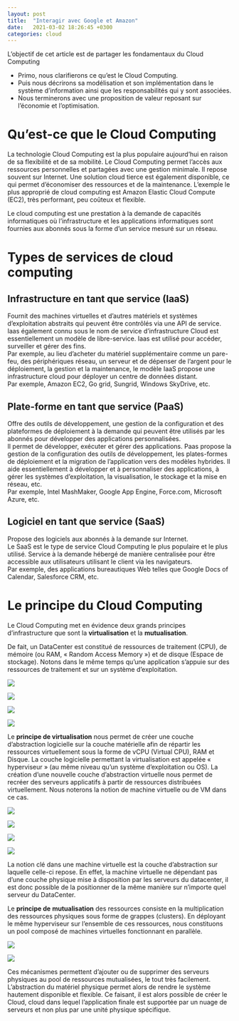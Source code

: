 ```yaml
---
layout: post
title:  "Interagir avec Google et Amazon"
date:   2021-03-02 18:26:45 +0300
categories: cloud
---
```


L’objectif de cet article est de partager les fondamentaux du Cloud Computing

-   Primo, nous clarifierons ce qu’est le Cloud Computing.
-   Puis nous décrirons sa modélisation et son implémentation dans le système d’information ainsi que les responsabilités qui y sont associées.
-   Nous terminerons avec une proposition de valeur reposant sur l’économie et l’optimisation.

# Qu’est-ce que le Cloud Computing

La technologie Cloud Computing est la plus populaire aujourd’hui en raison de sa flexibilité et de sa mobilité. Le Cloud Computing permet l’accès aux ressources personnelles et partagées avec une gestion minimale. Il repose souvent sur Internet. Une solution cloud tierce est également disponible, ce qui permet d’économiser des ressources et de la maintenance. L’exemple le plus approprié de cloud computing est Amazon Elastic Cloud Compute (EC2), très performant, peu coûteux et flexible.

Le cloud computing est une prestation à la demande de capacités informatiques où l’infrastructure et les applications informatiques sont fournies aux abonnés sous la forme d’un service mesuré sur un réseau.

# Types de services de cloud computing

## Infrastructure en tant que service (IaaS)

Fournit des machines virtuelles et d’autres matériels et systèmes d’exploitation abstraits qui peuvent être contrôlés via une API de service.  
Iaas également connu sous le nom de service d’infrastructure Cloud est essentiellement un modèle de libre-service. Iaas est utilisé pour accéder, surveiller et gérer des fins.  
Par exemple, au lieu d’acheter du matériel supplémentaire comme un pare-feu, des périphériques réseau, un serveur et de dépenser de l’argent pour le déploiement, la gestion et la maintenance, le modèle IaaS propose une infrastructure cloud pour déployer un centre de données distant.  
Par exemple, Amazon EC2, Go grid, Sungrid, Windows SkyDrive, etc.

## Plate-forme en tant que service (PaaS)

Offre des outils de développement, une gestion de la configuration et des plateformes de déploiement à la demande qui peuvent être utilisés par les abonnés pour développer des applications personnalisées.  
Il permet de développer, exécuter et gérer des applications. Paas propose la gestion de la configuration des outils de développement, les plates-formes de déploiement et la migration de l’application vers des modèles hybrides. Il aide essentiellement à développer et à personnaliser des applications, à gérer les systèmes d’exploitation, la visualisation, le stockage et la mise en réseau, etc.  
Par exemple, Intel MashMaker, Google App Engine, Force.com, Microsoft Azure, etc.

## Logiciel en tant que service (SaaS)

Propose des logiciels aux abonnés à la demande sur Internet.  
Le SaaS est le type de service Cloud Computing le plus populaire et le plus utilisé. Service à la demande hébergé de manière centralisée pour être accessible aux utilisateurs utilisant le client via les navigateurs.  
Par exemple, des applications bureautiques Web telles que Google Docs of Calendar, Salesforce CRM, etc.

# Le principe du Cloud Computing

Le Cloud Computing met en évidence deux grands principes d’infrastructure que sont la  **virtualisation**  et la  **mutualisation**.

De fait, un DataCenter est constitué de ressources de traitement (CPU), de mémoire (ou RAM, « Random Access Memory ») et de disque (Espace de stockage). Notons dans le même temps qu’une application s’appuie sur des ressources de traitement et sur un système d’exploitation.

![](https://miro.medium.com/max/60/0*2-U04NzPVvyKikCR?q=20)

![](https://miro.medium.com/max/66/0*2-U04NzPVvyKikCR)

![](https://miro.medium.com/max/60/0*XT_Fnyu_LWWu1IcX.png?q=20)

![](https://miro.medium.com/max/1546/0*XT_Fnyu_LWWu1IcX.png)

Le  **principe de virtualisation** nous permet de créer une couche d’abstraction logicielle sur la couche matérielle afin de répartir les ressources virtuellement sous la forme de vCPU (Virtual CPU), RAM et Disque. La couche logicielle permettant la virtualisation est appelée « hyperviseur » (au même niveau qu’un système d’exploitation ou OS). La création d’une nouvelle couche d’abstraction virtuelle nous permet de recréer des serveurs applicatifs à partir de ressources distribuées virtuellement. Nous noterons la notion de machine virtuelle ou de VM dans ce cas.

![](https://miro.medium.com/max/60/0*m_yJ51OSfGSXtrbK?q=20)

![](https://miro.medium.com/max/66/0*m_yJ51OSfGSXtrbK)

![](https://miro.medium.com/max/60/0*c76SbGzCm0tAshlc.png?q=20)

![](https://miro.medium.com/max/945/0*c76SbGzCm0tAshlc.png)

La notion clé dans une machine virtuelle est la couche d’abstraction sur laquelle celle-ci repose. En effet, la machine virtuelle ne dépendant pas d’une couche physique mise à disposition par les serveurs du datacenter, il est donc possible de la positionner de la même manière sur n’importe quel serveur du DataCenter.

Le  **principe de**  **mutualisation**  des ressources consiste en la multiplication des ressources physiques sous forme de grappes (clusters). En déployant le même hyperviseur sur l’ensemble de ces ressources, nous constituons un pool composé de machines virtuelles fonctionnant en parallèle.

![](https://miro.medium.com/max/60/0*301oqLheMJN9XT1t.png?q=20)

![](https://miro.medium.com/max/1546/0*301oqLheMJN9XT1t.png)

Ces mécanismes permettent d’ajouter ou de supprimer des serveurs physiques au pool de ressources mutualisées, le tout très facilement. L’abstraction du matériel physique permet alors de rendre le système hautement disponible et flexible. Ce faisant, il est alors possible de créer le Cloud, cloud dans lequel l’application finale est supportée par un nuage de serveurs et non plus par une unité physique spécifique.